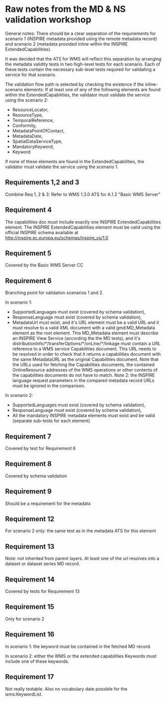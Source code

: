 # Raw notes from the MD & NS validation workshop

General notes: There should be a clear separation of the requirements for scenario 1 (INSPIRE metadata provided using
the remote metadata record) and scenario 2 (metadata provided inline within the INSPIRE ExtendedCapabilities).

It was decided that the ATS for WMS will reflect this separation by arranging the metadata validity tests
in two high-level tests for each scenario. Each of these tests contain the necessary sub-level tests
required for validating a service for that scenario.

The validation flow path is selected by checking the existence if the inline-scenario elements: If at least one
of any of the following elements are found within the ExtendedCapabilities, the validator must validate
the service using the scenario 2:

* ResourceLocator,
* ResourceType,
* TemporalReference,
* Conformity,
* MetadataPointOfContact,
* MetadataDate,
* SpatialDataServiceType,
* MandatoryKeyword,
* Keyword

If none of these elements are found in the ExtendedCapabilities, the validator must validate
the service using the scenario 1.

## Requirements 1,2 and 3

Combine Req 1, 2 & 3: Refer to WMS 1.3.0 ATS for A.1.2 "Basic WMS Server"

## Requirement 4

The capabilities doc must include exactly one INSPIRE ExtendedCapabilities element.
The INSPIRE ExtendedCapabilities element must be valid using the official
INSPIRE schema available at http://inspire.ec.europa.eu/schemas/inspire_vs/1.0

## Requirement 5

Covered by the Basic WMS Server CC

## Requirement 6

Branching point for validation scenarios 1 and 2.

In scenario 1:

* SupportedLanguages must exist (covered by schema validation),
* ResponseLanguage must exist (covered by schema validation),
* MetadataUrl must exist, and it's URL element must be a valid URL and it must resolve to a valid XML document with
   a valid gmd:MD_Metadata element as the root element. This MD_Metadata element must describe an INSPIRE View Service
   (according the the MD tests), and it's distributionInfo/\*/transferOptions/\*/onLine/\*/linkage must contain
   a URL reference to a WMS service Capabilities document. This URL needs to be resolved in
   order to check that it returns a capabilities document with the same MetadataURL as the original Capabilities document. Note that the URLs used for fetching the Capabilities documents, the contained OnlineResource addresses of the WMS operations or other contents of the capabilities documents do not have to match. Note 2: the INSPIRE language request parameters in the compared metadata record URLs must be ignored in the comparison. 

In scenario 2:

* SupportedLanguages must exist (covered by schema validation),
* ResponseLanguage must exist (covered by schema validation),
* All the mandatory INSPIRE metadata elements must exist and be valid (separate sub-tests for each element)

## Requirement 7

Covered by test for Requirement 6

## Requirement 8

Covered by schema validation

## Requirement 9

Should be a requirement for the metadata

## Requirement 12

For scenario 2 only: the same test as in the metadata ATS for this element

## Requirement 13

Note: not inherited from parent layers. At least one of the url resolves into a dataset or dataset series MD record.

## Requirement 14

Covered by tests for Requirement 13

## Requirement 15

Only for scenario 2

## Requirement 16

In scenario 1: the keyword must be contained in the fetched MD record.

In scenario 2: either the WMS or the extended capabilities Keywords must include one of these keywords.

## Requirement 17

Not really testable. Also no vocabulary date possible for the wms:KeywordList.
